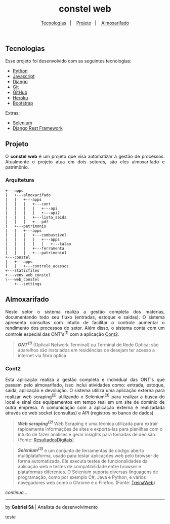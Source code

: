 <h1 align="center">
  constel web
</h1>

<p align="center">
  <a href="#tecnologias">Tecnologias</a>&nbsp;&nbsp;&nbsp;|&nbsp;&nbsp;&nbsp;
  <a href="#tecnologias">Projeto</a>&nbsp;&nbsp;&nbsp;|&nbsp;&nbsp;&nbsp;
  <a href="#almoxarifado">Almoxarifado</a>
</p>

<br>

## Tecnologias

Esse projeto foi desenvolvido com as seguintes tecnologias:

- [Python](https://www.python.org/)
- [Javascript](https://www.javascript.com/)
- [Django](https://www.djangoproject.com/)
- [Git](https://git-scm.com/)
- [GitHub](https://github.com/)
- [Heroku](https://www.heroku.com/)
- [Bootstrap](https://getbootstrap.com/)

Extras:

- [Selenium](https://www.selenium.dev/)
- [Django Rest Framework](https://www.django-rest-framework.org/)

## Projeto
<p style="text-align: justify">
O <strong>constel web</strong> é um projeto que visa automatizar a gestão de processos. 
Atualmente o projeto atua em dois setores, são eles almoxarifado e patrimônio.
</p>

### Arquitetura

```
+---apps
|   +---almoxarifado
|   |   +---apps
|   |   |   +---cont
|   |   |   |   +---api
|   |   |   |   +---api2
|   |   |   +---lista_saida
|   |   |   +---pdf
|   +---patrimonio
|   |   +---apps
|   |   |   +---combustivel
|   |   |   |   +---apps
|   |   |   |   |   +---talao
|   |   |   +---ferramenta
|   |   |   +---patrimonio1
+---constel
|   +---apps
|   |   +---controle_acessos
+---staticfiles
+---venv_web_constel
\---web_constel
    +---settings
```

## Almoxarifado

<p style="text-align: justify">
Neste setor o sistema realiza a gestão completa dos materias, documentando todo seu fluxo
(entradas, estoque e saídas). O sistema apresenta consultas com intuito de facilitar o
controle aumentar o rendimento dos processos do setor. Além disso, o sistema conta com
um controle especial das <bold>ONT's</bold><sup>(1)</sup> com a aplicação <a href="#Cont2">Cont2</a>.
</p>

>**_ONT<sup>(1)</sup>_** (Optical Network Terminal) ou Terminal de Rede Óptica; são aparelhos são
>instalados em residências de desejam ter acesso a internet via fibra óptica.

### Cont2

<p style="text-align: justify">
Esta aplicação realiza a gestão completa e individual das ONT's que passam pelo almoxarifado,
isso inclui atividades como: entrada, estoque, saída, aplicação e devolução. O sistema utiliza uma aplicação externa 
para realizar <bold>web scraping</bold><sup>(2)</sup> utilizando o <bold>Selenium</bold><sup>(3)</sup> para realizar a
busca do local e sinal dos equipamentos em tempo real em um site de domínio de outra empresa. A comunicação com a
aplicação externa é realizadada através de web socket (consultas) e API (registros no banco de dados).
</p>

>**_Web scraping<sup>(2)</sup>_** Web Scraping é uma técnica utilizada para extrair rapidamente
>informações de sites e exportá-las para planilhas com o intuito de fazer análises e gerar insights
>para tomadas de decisão.
>(Fonte: [ResultadosDigitais](https://resultadosdigitais.com.br/blog/web-scraping/))

>**_Selenium<sup>(3)</sup>_** é um conjunto de ferramentas de código aberto multiplataforma, usado para
>testar aplicações web pelo browser de forma automatizada. Ele executa testes de funcionalidades da
>aplicação web e testes de compatibilidade entre browser e plataformas diferentes. O Selenium suporta
>diversas linguagens de programação, como por exemplo C#, Java e Python, e vários navegadores web como
>o Chrome e o Firefox.
>(Fonte: [TreinaWeb](https://www.treinaweb.com.br/blog/o-que-e-selenium/))

*continua...*

---

by **Gabriel Sá** | Analista de desenvolvimento

teste
